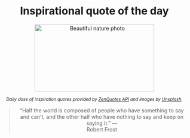 
<div align="center">

# Inspirational quote of the day

<img src="./data/photo.jpeg" alt="Beautiful nature photo" width="320" height="180">

<sub><i>Daily dose of inspiration quotes provided by [ZenQuotes API](https://zenquotes.io/) and images by [Unsplash](https://unsplash.com/).</i></sub>


<blockquote>&ldquo;Half the world is composed of people who have something to say and can't, and the other half who have nothing to say and keep on saying it.&rdquo; &mdash; <footer>Robert Frost</footer></blockquote>

</div>
